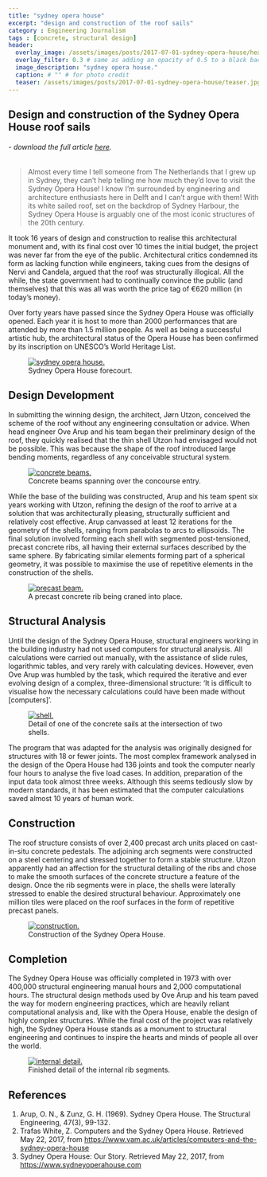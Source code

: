 ```yaml
---
title: "sydney opera house"
excerpt: "design and construction of the roof sails"
category : Engineering Journalism
tags : [concrete, structural design]
header:
  overlay_image: /assets/images/posts/2017-07-01-sydney-opera-house/header.jpg
  overlay_filter: 0.3 # same as adding an opacity of 0.5 to a black background
  image_description: "sydney opera house."
  caption: # "" # for photo credit
  teaser: /assets/images/posts/2017-07-01-sydney-opera-house/teaser.jpg
---
```


## Design and construction of the Sydney Opera House roof sails

###### - *download the full article [here](/assets/images/posts/2017-07-01-sydney-opera-house/uprofiel-opera-house.pdf).*

>Almost every time I tell someone from The Netherlands that I grew up in Sydney, they can’t help telling me how much they’d love to visit the Sydney Opera House! I know I’m surrounded by engineering and architecture enthusiasts here in Delft and I can’t argue with them! With its white sailed roof, set on the backdrop of Sydney Harbour, the Sydney Opera House is arguably one of the most iconic structures of the 20th century.

It took 16 years of design and construction to realise this architectural monument and, with its final cost over 10 times the initial budget, the project was never far from the eye of the public. Architectural critics condemned its form as lacking function while engineers, taking cues from the designs of Nervi and Candela, argued that the roof was structurally illogical. All the while, the state government had to continually convince the public (and themselves) that this was all was worth the price tag of €620 million (in today’s money).

Over forty years have passed since the Sydney Opera House was officially opened. Each year it is host to more than 2000 performances that are attended by more than 1.5 million people. As well as being a successful artistic hub, the architectural status of the Opera House has been confirmed by its inscription on UNESCO’s World Heritage List.

<figure>
  <a href="/assets/images/posts/2017-07-01-sydney-opera-house/opera-house.jpg">
    <img src="/assets/images/posts/2017-07-01-sydney-opera-house/opera-house.jpg" alt="sydney opera house.">
  </a>
  <figcaption>Sydney Opera House forecourt.</figcaption>
</figure>

## Design Development

In submitting the winning design, the architect, Jørn Utzon, conceived the scheme of the roof without any engineering consultation or advice. When head engineer Ove Arup and his team began their preliminary design of the roof, they quickly realised that the thin shell Utzon had envisaged would not be possible. This was because the shape of the roof introduced large bending moments, regardless of any conceivable structural system.

<figure>
  <a href="/assets/images/posts/2017-07-01-sydney-opera-house/soffit.jpg">
    <img src="/assets/images/posts/2017-07-01-sydney-opera-house/soffit.jpg" alt="concrete beams.">
  </a>
  <figcaption>Concrete beams spanning over the concourse entry.</figcaption>
</figure>

While the base of the building was constructed, Arup and his team spent six years working with Utzon, refining the design of the roof to arrive at a solution that was architecturally pleasing, structurally sufficient and relatively cost effective. Arup canvassed at least 12 iterations for the geometry of the shells, ranging from parabolas to arcs to ellipsoids. The final solution involved forming each shell with segmented post-tensioned, precast concrete ribs, all having their external surfaces described by the same sphere. By fabricating similar elements forming part of a spherical geometry, it was possible to maximise the use of repetitive elements in the construction of the shells.

<figure>
  <a href="/assets/images/posts/2017-07-01-sydney-opera-house/beam.jpg">
    <img src="/assets/images/posts/2017-07-01-sydney-opera-house/beam.jpg" alt="precast beam.">
  </a>
  <figcaption>A precast concrete rib being craned into place.</figcaption>
</figure>

## Structural Analysis

Until the design of the Sydney Opera House, structural engineers working in the building industry had not used computers for structural analysis. All calculations were carried out manually, with the assistance of slide rules, logarithmic tables, and very rarely with calculating devices. However, even Ove Arup was humbled by the task, which required the iterative and ever evolving design of a complex, three-dimensional structure: ‘It is difficult to visualise how the necessary calculations could have been made without [computers]’.

<figure>
  <a href="/assets/images/posts/2017-07-01-sydney-opera-house/shell.jpg">
    <img src="/assets/images/posts/2017-07-01-sydney-opera-house/shell.jpg" alt="shell.">
  </a>
  <figcaption>Detail of one of the concrete sails at the intersection of two shells.</figcaption>
</figure>

The program that was adapted for the analysis was originally designed for structures with 18 or fewer joints. The most complex framework analysed in the design of the Opera House had 136 joints and took the computer nearly four hours to analyse the five load cases. In addition, preparation of the input data took almost three weeks. Although this seems tediously slow by modern standards, it has been estimated that the computer calculations saved almost 10 years of human work.

## Construction

The roof structure consists of over 2,400 precast arch units placed on cast-in-situ concrete pedestals. The adjoining arch segments were constructed on a steel centering and stressed together to form a stable structure. Utzon apparently had an affection for the structural detailing of the ribs and chose to make the smooth surfaces of the concrete structure a feature of the design. Once the rib segments were in place, the shells were laterally stressed to enable the desired structural behaviour. Approximately one million tiles were placed on the roof surfaces in the form of repetitive precast panels.

<figure>
  <a href="/assets/images/posts/2017-07-01-sydney-opera-house/harbour-bridge.jpg">
    <img src="/assets/images/posts/2017-07-01-sydney-opera-house/harbour-bridge.jpg" alt="construction.">
  </a>
  <figcaption>Construction of the Sydney Opera House.</figcaption>
</figure>

## Completion

The Sydney Opera House was officially completed in 1973 with over 400,000 structural engineering manual hours and 2,000 computational hours. The structural design methods used by Ove Arup and his team paved the way for modern engineering practices, which are heavily reliant computational analysis and, like with the Opera House, enable the design of highly complex structures. While the final cost of the project was relatively high, the Sydney Opera House stands as a monument to structural engineering and continues to inspire the hearts and minds of people all over the world.

<figure>
  <a href="/assets/images/posts/2017-07-01-sydney-opera-house/internal.jpg">
    <img src="/assets/images/posts/2017-07-01-sydney-opera-house/internal.jpg" alt="internal detail.">
  </a>
  <figcaption>Finished detail of the internal rib segments.</figcaption>
</figure>

## References

1. Arup, O. N., & Zunz, G. H. (1969). Sydney Opera House. The Structural Engineering, 47(3), 99-132.
2. Trafas White, Z. Computers and the Sydney Opera House. Retrieved May 22, 2017, from https://www.vam.ac.uk/articles/computers-and-the-sydney-opera-house
3. Sydney Opera House: Our Story. Retrieved May 22, 2017, from https://www.sydneyoperahouse.com
